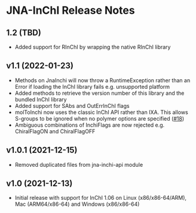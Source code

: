 # JNA-InChI Release Notes

## 1.2 (TBD)
* Added support for RInChI by wrapping the native RInChI library

## v1.1 (2022-01-23)
* Methods on JnaInchi will now throw a RuntimeException rather than an Error if loading the InChI library fails e.g. unsupported platform
* Added methods to retrieve the version number of this library and the bundled InChI library
* Added support for SAbs and OutErrInChI flags
* molToInchi now uses the classic InChI API rather than IXA. This allows S-groups to be ignored when no polymer options are specified ([#18](https://github.com/dan2097/jna-inchi/issues/18))
* Ambiguous combinations of InchiFlags are now rejected e.g. ChiralFlagON and ChiralFlagOFF

## v1.0.1 (2021-12-15)
* Removed duplicated files from jna-inchi-api module

## v1.0 (2021-12-13)
* Initial release with support for InChI 1.06 on Linux (x86/x86-64/ARM), Mac (ARM64/x86-64) and Windows (x86/x86-64)
